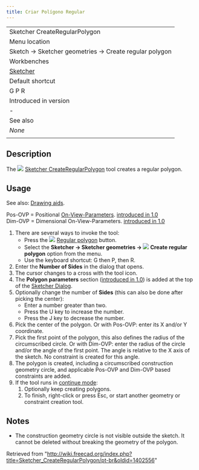 ```yaml
---
title: Criar Polígono Regular
---
```

|  |
| --- |
| Sketcher CreateRegularPolygon |
| Menu location |
| Sketch → Sketcher geometries → Create regular polygon |
| Workbenches |
| [Sketcher](/Sketcher_Workbench "Sketcher Workbench") |
| Default shortcut |
| G P R |
| Introduced in version |
| - |
| See also |
| *None* |
|  |

## Description

The ![](/images/Sketcher_CreateRegularPolygon.svg) [Sketcher CreateRegularPolygon](/Sketcher_CreateRegularPolygon "Sketcher CreateRegularPolygon") tool creates a regular polygon.

## Usage

See also: [Drawing aids](/Sketcher_Workbench#Drawing_aids "Sketcher Workbench").

Pos-OVP = Positional [On-View-Parameters](/Sketcher_Preferences#General "Sketcher Preferences"). [introduced in 1.0](/Release_notes_1.0 "Release notes 1.0")  
Dim-OVP = Dimensional On-View-Parameters. [introduced in 1.0](/Release_notes_1.0 "Release notes 1.0")

1. There are several ways to invoke the tool:
   * Press the ![](/images/Sketcher_CreateRegularPolygon.svg) [Regular polygon](/Sketcher_CreateRegularPolygon "Sketcher CreateRegularPolygon") button.
   * Select the **Sketcher → Sketcher geometries → ![](/images/Sketcher_CreateRegularPolygon.svg) Create regular polygon** option from the menu.
   * Use the keyboard shortcut: G then P, then R.
2. Enter the **Number of Sides** in the dialog that opens.
3. The cursor changes to a cross with the tool icon.
4. The **Polygon parameters** section ([introduced in 1.0](/Release_notes_1.0 "Release notes 1.0")) is added at the top of the [Sketcher Dialog](/Sketcher_Dialog "Sketcher Dialog").
5. Optionally change the number of **Sides** (this can also be done after picking the center):
   * Enter a number greater than two.
   * Press the U key to increase the number.
   * Press the J key to decrease the number.
6. Pick the center of the polygon. Or with Pos-OVP: enter its X and/or Y coordinate.
7. Pick the first point of the polygon, this also defines the radius of the circumscribed circle. Or with Dim-OVP: enter the radius of the circle and/or the angle of the first point. The angle is relative to the X axis of the sketch. No constraint is created for this angle.
8. The polygon is created, including a circumscribed construction geometry circle, and applicable Pos-OVP and Dim-OVP based constraints are added.
9. If the tool runs in [continue mode](/Sketcher_Workbench#Continue_modes "Sketcher Workbench"):
   1. Optionally keep creating polygons.
   2. To finish, right-click or press Esc, or start another geometry or constraint creation tool.

## Notes

* The construction geometry circle is not visible outside the sketch. It cannot be deleted without breaking the geometry of the polygon.

Retrieved from "<http://wiki.freecad.org/index.php?title=Sketcher_CreateRegularPolygon/pt-br&oldid=1402556>"